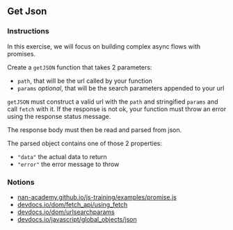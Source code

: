 ## Get Json

### Instructions

In this exercise, we will focus on building complex async flows with promises.

Create a `getJSON` function that takes 2 parameters:
- `path`, that will be the url called by your function
- `params` *optional*, that will be the search parameters appended to your url

`getJSON` must construct a valid url with the `path` and stringified `params`
and call `fetch` with it.
If the response is not ok, your function must throw an error using
the response status message.

The response body must then be read and parsed from json.

The parsed object contains one of those 2 properties:
- `"data"` the actual data to return
- `"error"` the error message to throw


### Notions

- [nan-academy.github.io/js-training/examples/promise.js](https://nan-academy.github.io/js-training/examples/promise.js)
- [devdocs.io/dom/fetch_api/using_fetch](https://devdocs.io/dom/fetch_api/using_fetch)
- [devdocs.io/dom/urlsearchparams](https://devdocs.io/dom/urlsearchparams)
- [devdocs.io/javascript/global_objects/json](https://devdocs.io/javascript/global_objects/json)
